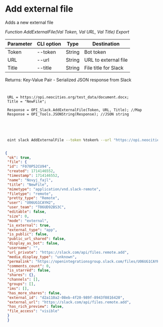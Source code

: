 ﻿---
sidebar_position: 3
---

# Add external file
 Adds a new external file


*Function AddExternalFile(Val Token, Val URL, Val Title) Export*

 | Parameter | CLI option | Type | Destination |
 |-|-|-|-|
 | Token | --token | String | Bot token |
 | URL | --url | String | URL to external file |
 | Title | --title | String | File title for Slack |

 
 Returns: Key-Value Pair - Serialized JSON response from Slack

```bsl title="Code example"
	
 
 URL = https://opi.neocities.org/test_data/document.docx;
 Title = "NewFile";
 
 Response = OPI_Slack.AddExternalFile(Token, URL, Title); //Map
 Response = OPI_Tools.JSONString(Response); //JSON string
 
 
	
```

```sh title="CLI command example"
 
 oint slack AddExternalFile --token %token% --url "https://opi.neocities.org/test_data/document.docx" --title %title%


```


```json title="Result"

{
 "ok": true,
 "file": {
 "id": "F070P52CU94",
 "created": 1714146552,
 "timestamp": 1714146552,
 "name": "Novyj_fajl",
 "title": "NewFile",
 "mimetype": "application/vnd.slack-remote",
 "filetype": "remote",
 "pretty_type": "Remote",
 "user": "U06UG1CAYH2",
 "user_team": "T06UD92BS3C",
 "editable": false,
 "size": 0,
 "mode": "external",
 "is_external": true,
 "external_type": "app",
 "is_public": false,
 "public_url_shared": false,
 "display_as_bot": false,
 "username": "",
 "url_private": "https://slack.com/api/files.remote.add",
 "media_display_type": "unknown",
 "permalink": "https://openintegrationsgroup.slack.com/files/U06UG1CAYH2/F070P52CU94/novyj_fajl",
 "comments_count": 0,
 "is_starred": false,
 "shares": {},
 "channels": [],
 "groups": [],
 "ims": [],
 "has_more_shares": false,
 "external_id": "d2a110a2-08eb-4f20-989f-8943f0816420",
 "external_url": "https://slack.com/api/files.remote.add",
 "has_rich_preview": false,
 "file_access": "visible"
 }
 }

```
